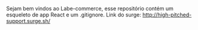 Sejam bem vindos ao Labe-commerce, esse repositório contém um esqueleto de app React e um .gitignore.
Link do surge: http://high-pitched-support.surge.sh/
